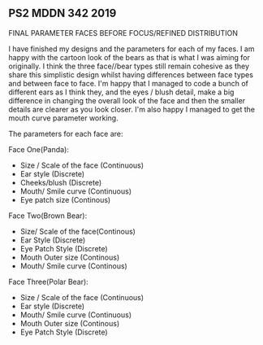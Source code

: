 ## PS2 MDDN 342 2019

FINAL PARAMETER FACES BEFORE FOCUS/REFINED DISTRIBUTION

I have finished my designs and the parameters for each of my faces. I am happy with the cartoon look of the bears as that is what I was aiming for originally. I think the three face//bear types still remain cohesive as they share this simplistic design whilst having differences between face types and between face to face. I'm happy that I managed to code a bunch of different ears as I think they, and the eyes / blush detail, make a big difference in changing the overall look of the face and then the smaller details are clearer as you look closer. I'm also happy I managed to get the mouth curve parameter working.

The parameters for each face are:

Face One(Panda):
- Size / Scale of the face (Continuous)
- Ear style (Discrete)
- Cheeks/blush (Discrete)
- Mouth/ Smile curve (Continuous)
- Eye patch size (Continous)


Face Two(Brown Bear):
- Size/ Scale of the face(Continous)
- Ear Style (Discrete)
- Eye Patch Style (Discrete)
- Mouth Outer size (Continous)
- Mouth/ Smile curve (Continous)


Face Three(Polar Bear):
- Size / Scale of the face (Continuous)
- Ear style (Discrete)
- Mouth/ Smile curve (Continuous)
- Mouth Outer size (Continous)
- Eye Patch Style (Discrete)

